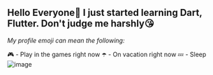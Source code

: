 ## **Hello Everyone👋** **I just started learning Dart, Flutter. Don't judge me harshly😘**

_My profile emoji can mean the following:_

🎮 - Play in the games right now
☂️ - On vacation right now
💤 - Sleep
![image](https://github.com/user-attachments/assets/7d76acf3-1ecd-441d-87be-7442b2b2e60d)
